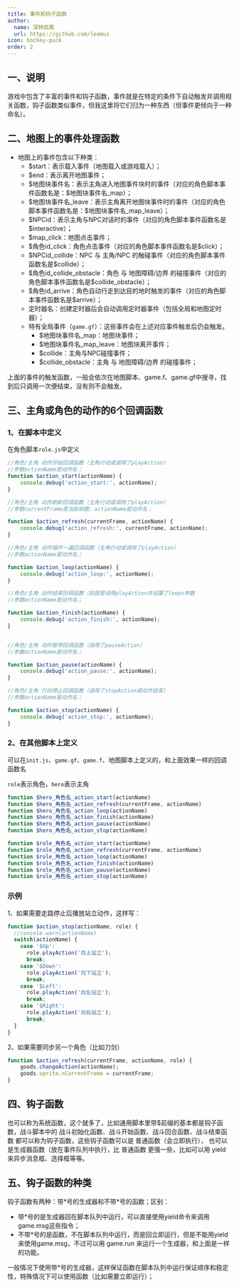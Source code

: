```yaml
---
title: 事件和钩子函数
author:
  name: 深林孤鹰
  url: https://github.com/leamus
icon: hockey-puck
order: 2
---
```


## 一、说明

游戏中包含了丰富的事件和钩子函数，事件就是在特定的条件下自动触发并调用相关函数，钩子函数类似事件，但我这里将它们归为一种东西（但事件更倾向于一种命名）。

## 二、地图上的事件处理函数

* 地图上的事件包含以下种类：
  * \$start：表示载入事件（地图载入或游戏载入）；
  * \$end：表示离开地图事件；
  * \$地图块事件名：表示主角进入地图事件块时的事件（对应的角色脚本事件函数名是：\$地图块事件名_map）；
  * \$地图块事件名_leave：表示主角离开地图块事件时的事件（对应的角色脚本事件函数名是：\$地图块事件名_map_leave）；
  * \$NPCid：表示主角与NPC对话时的事件（对应的角色脚本事件函数名是\$interactive）；
  * \$map_click：地图点击事件；
  * \$角色id_click：角色点击事件（对应的角色脚本事件函数名是\$click）；
  * \$NPCid_collide：NPC 与 主角/NPC 的触碰事件（对应的角色脚本事件函数名是\$collide）；
  * \$角色id_collide_obstacle：角色 与 地图障碍/边界 的碰撞事件（对应的角色脚本事件函数名是\$collide_obstacle）；
  * \$角色id_arrive：角色自动行走到达目的地时触发的事件（对应的角色脚本事件函数名是\$arrive）；
  * 定时器名：创建定时器后会自动调用定时器事件（包括全局和地图定时器）；
  * 特有全局事件（`game.gf`）：这些事件会在上述对应事件触发后仍会触发。
    * \$地图块事件名_map：地图块事件；
    * \$地图块事件名_map_leave：地图块离开事件；
    * \$collide：主角与NPC碰撞事件；
    * \$collide_obstacle：主角 与 地图障碍/边界 的碰撞事件；

上面的事件的触发函数，一般会依次在地图脚本、game.f、game.gf中搜寻，找到后只调用一次便结束，没有则不会触发。

## 三、主角或角色的动作的6个回调函数

### 1、在脚本中定义

在角色脚本`role.js`中定义

```js
//角色/主角 动作开始回调函数（主角行动或调用了playAction）
//参数actionName是动作名；
function $action_start(actionName) {
    console.debug('action_start:', actionName);
}

//角色/主角 动作刷新回调函数（主角行动或调用了playAction）
//参数currentFrame是当前帧数，actionName是动作名；

function $action_refresh(currentFrame, actionName) {
    console.debug('action_refresh:', currentFrame, actionName);
}

//角色/主角 动作循环一遍回调函数（主角行动或调用了playAction）
//参数actionName是动作名；

function $action_loop(actionName) {
    console.debug('action_loop:', actionName);
}

//角色/主角 动作结束回调函数（前提是调用playAction并设置了loops参数
//参数actionName是动作名；

function $action_finish(actionName) {
    console.debug('action_finish:', actionName);
}


//角色/主角 动作暂停回调函数（调用了pauseAction）
//参数actionName是动作名；

function $action_pause(actionName) {
    console.debug('action_pause:', actionName);
}

//角色/主角 行动停止回调函数（调用了stopAction或动作结束）
//参数actionName是动作名；

function $action_stop(actionName) {
    console.debug('action_stop:', actionName);
}
```

### 2、在其他脚本上定义

可以在`init.js`、`game.gf`、`game.f`、地图脚本上定义的，和上面效果一样的回调函数名

`role`表示角色，`hero`表示主角

```js
function $hero_角色名_action_start(actionName)
function $hero_角色名_action_refresh(currentFrame, actionName)
function $hero_角色名_action_loop(actionName)
function $hero_角色名_action_finish(actionName)
function $hero_角色名_action_pause(actionName)
function $hero_角色名_action_stop(actionName)

function $role_角色名_action_start(actionName)
function $role_角色名_action_refresh(currentFrame, actionName)
function $role_角色名_action_loop(actionName)
function $role_角色名_action_finish(actionName)
function $role_角色名_action_pause(actionName)
function $role_角色名_action_stop(actionName)
```

### 示例

1、如果需要走路停止后播放站立动作，这样写：

```js
function $action_stop(actionName, role) {
  //console.warn(actionName)
  switch(actionName) {
    case '$Up':
      role.playAction('向上站立');
      break;
    case '$Down':
      role.playAction('向下站立');
      break;
    case '$Left':
      role.playAction('向左站立');
      break;
    case '$Right':
      role.playAction('向右站立');
      break;
  }
}
```

2、如果需要同步另一个角色（比如刀剑）

```js
function $action_refresh(currentFrame, actionName, role) {
    goods.changeAction(actionName);
    goods.sprite.nCurrentFrame = currentFrame;
}
```

## 四、钩子函数

也可以称为系统函数，这个就多了，比如通用脚本里带\$前缀的基本都是钩子函数，战斗脚本中的 战斗初始化函数、战斗开始函数、战斗回合函数、战斗结束函数
都可以称为钩子函数，这些钩子函数可以是 普通函数（会立即执行），
也可以是生成器函数（放在事件队列中执行，比 普通函数 更强一些，比如可以用 yield 来异步消息框、选择框等等。

## 五、钩子函数的种类

钩子函数有两种：带\*号的生成器和不带\*号的函数；区别：

* 带\*号的是生成器回在脚本队列中运行，可以直接使用yield命令来调用game.msg这些指令；
* 不带\*号的是函数，不在脚本队列中运行，而是回立即运行，但是不能用yield来使用game.msg，不过可以用 game.run 来运行一个生成器，和上面是一样的功能。

一般情况下使用带\*号的生成器，这样保证函数在脚本队列中运行保证顺序和稳定性，特殊情况下可以使用函数（比如需要立即运行）；
